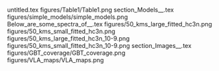 untitled.tex
figures/Table1/Table1.png
section_Models__.tex
figures/simple_models/simple_models.png
Below_are_some_spectra_of__.tex
figures/50_kms_large_fitted_hc3n.png
figures/50_kms_small_fitted_hc3n.png
figures/50_kms_large_fitted_hc3n_10-9.png
figures/50_kms_small_fitted_hc3n_10-9.png
section_Images__.tex
figures/GBT_coverage/GBT_coverage.png
figures/VLA_maps/VLA_maps.png